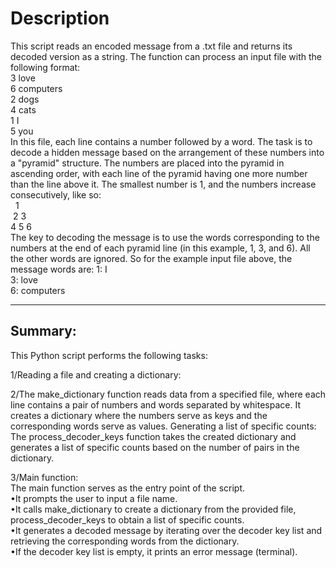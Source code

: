 # Description
This script reads an encoded message from a .txt file and returns its decoded version as a string.
The function can process an input file with the following format: <br>
3 love<br>
6 computers<br>
2 dogs<br>
4 cats<br>
1 I<br>
5 you<br>
In this file, each line contains a number followed by a word. The task is to decode a hidden message based on the arrangement of these numbers into a "pyramid" structure. The numbers are placed into the pyramid in ascending order, with each line of the pyramid having one more number than the line above it. The smallest number is 1, and the numbers increase consecutively, like so:<br>
&nbsp;&nbsp;1<br>
&nbsp;2 3<br>
4 5 6<br>
The key to decoding the message is to use the words corresponding to the numbers at the end of each pyramid line (in this example, 1, 3, and 6). All the other words are ignored. So for the example input file above, the message words are:
1: I<br>
3: love<br>
6: computers<br>

---------------------------

## Summary:
This Python script performs the following tasks:

1/Reading a file and creating a dictionary:<br>

2/The make_dictionary function reads data from a specified file, where each line contains a pair of numbers and words separated by whitespace. It creates a dictionary where the numbers serve as keys and the corresponding words serve as values.
Generating a list of specific counts:<br>
The process_decoder_keys function takes the created dictionary and generates a list of specific counts based on the number of pairs in the dictionary.

3/Main function:<br>
The main function serves as the entry point of the script. <br>
•It prompts the user to input a file name.<br>
•It calls make_dictionary to create a dictionary from the provided file, process_decoder_keys to obtain a list of specific counts.<br>
•It generates a decoded message by iterating over the decoder key list and retrieving the corresponding words from the dictionary.<br>
•If the decoder key list is empty, it prints an error message (terminal).<br>
